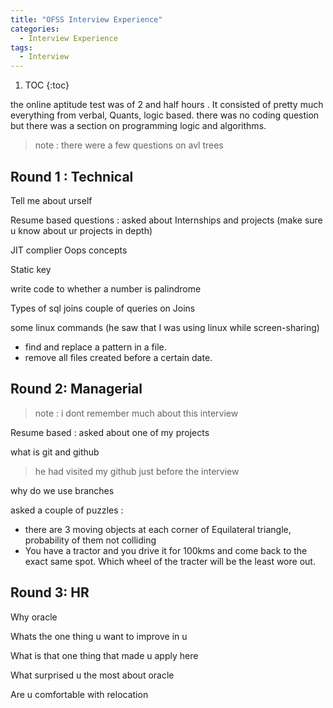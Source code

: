 ```yaml
---
title: "OFSS Interview Experience"
categories:
  - Interview Experience
tags:
  - Interview
---
```


1. TOC
{:toc}

the online aptitude test was of 2 and half hours . It consisted of pretty much everything from verbal, Quants, logic based. there was no coding question but there was a section on programming logic and algorithms.
> note : there were a few questions on avl trees

## Round 1 : Technical

Tell me about urself

Resume based questions  :  asked about Internships and  projects (make sure u know about ur projects in depth)

JIT complier
Oops concepts

Static key

write code to whether a number is  palindrome 

Types of sql joins
couple of queries on  Joins 

some linux commands (he saw that I was using linux while screen-sharing)
- find and replace a pattern in a file.
- remove all files created before a certain date.


## Round 2: Managerial
> note : i dont remember much about this interview


Resume based : asked about one of my projects

what is git and github
> he had visited my github just before the interview

why do we use branches

asked a couple of puzzles :  
- there are 3 moving objects at each corner of Equilateral triangle, probability of them not colliding
- You have a tractor and you drive it for 100kms and come back  to the exact same spot. Which wheel of the tracter will be the least wore out.

## Round 3: HR

Why oracle

Whats the one thing u want to improve in u

What is that one thing that made u apply here

What surprised u the most about oracle

Are u comfortable with relocation